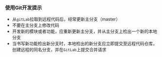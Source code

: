 ### 使用Git开发提示

* 从`gitLab`拉取到远程代码后，经常更新主分支（master）
* 不要在主分支上修改代码
* 开发新的模块或者功能，应重新更新主分支，并从主分支上检出一个新的本地分支
* 当书写新功能检出新分支时，本地检出的新分支应立即提交至远程代码仓库，创建远程的同名分支，并在`GitLab`上提交合并请求



